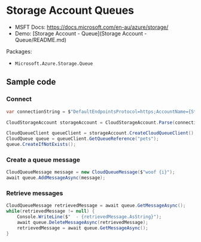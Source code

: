 # Storage Account Queues

* MSFT Docs: https://docs.microsoft.com/en-au/azure/storage/
* Demo: [Storage Account - Queue](Storage Account - Queue/README.md)

Packages:

- `Microsoft.Azure.Storage.Queue`

## Sample code

### Connect

```C#
var connectionString = $"DefaultEndpointsProtocol=https;AccountName={StorageAccountName};AccountKey={StorageAccountKey};EndpointSuffix=core.windows.net";

CloudStorageAccount storageAccount = CloudStorageAccount.Parse(connectionString);

CloudQueueClient queueClient = storageAccount.CreateCloudQueueClient();
CloudQueue queue = queueClient.GetQueueReference("pets");
queue.CreateIfNotExists();
```

### Create a queue message

```C#
CloudQueueMessage message = new CloudQueueMessage($"woof {i}");
await queue.AddMessageAsync(message);
```

### Retrieve messages

```C#
CloudQueueMessage retrievedMessage = await queue.GetMessageAsync();
while(retrievedMessage != null) {
    Console.WriteLine($"  - {retrievedMessage.AsString}");
    await queue.DeleteMessageAsync(retrievedMessage);
    retrievedMessage = await queue.GetMessageAsync();
}
```
